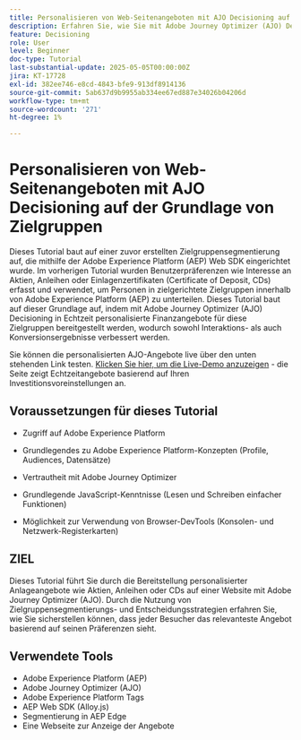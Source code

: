```yaml
---
title: Personalisieren von Web-Seitenangeboten mit AJO Decisioning auf der Grundlage von Zielgruppen
description: Erfahren Sie, wie Sie mit Adobe Journey Optimizer (AJO) Decisioning personalisierte Angebote auf einer Web-Seite unterbreiten können, indem Sie die in Adobe Experience Platform (AEP) integrierte Zielgruppensegmentierung nutzen.
feature: Decisioning
role: User
level: Beginner
doc-type: Tutorial
last-substantial-update: 2025-05-05T00:00:00Z
jira: KT-17728
exl-id: 382ee746-e8cd-4843-bfe9-913df8914136
source-git-commit: 5ab637d9b9955ab334ee67ed887e34026b04206d
workflow-type: tm+mt
source-wordcount: '271'
ht-degree: 1%

---
```


# Personalisieren von Web-Seitenangeboten mit AJO Decisioning auf der Grundlage von Zielgruppen

Dieses Tutorial baut auf einer zuvor erstellten Zielgruppensegmentierung auf, die mithilfe der Adobe Experience Platform (AEP) Web SDK eingerichtet wurde. Im vorherigen Tutorial wurden Benutzerpräferenzen wie Interesse an Aktien, Anleihen oder Einlagenzertifikaten (Certificate of Deposit, CDs) erfasst und verwendet, um Personen in zielgerichtete Zielgruppen innerhalb von Adobe Experience Platform (AEP) zu unterteilen. Dieses Tutorial baut auf dieser Grundlage auf, indem mit Adobe Journey Optimizer (AJO) Decisioning in Echtzeit personalisierte Finanzangebote für diese Zielgruppen bereitgestellt werden, wodurch sowohl Interaktions- als auch Konversionsergebnisse verbessert werden.

Sie können die personalisierten AJO-Angebote live über den unten stehenden Link testen.
[Klicken Sie hier, um die Live-Demo anzuzeigen](https://gbedekar489.github.io/finwise/welcome.html) - die Seite zeigt Echtzeitangebote basierend auf Ihren Investitionsvoreinstellungen an.

## Voraussetzungen für dieses Tutorial

* Zugriff auf Adobe Experience Platform

* Grundlegendes zu Adobe Experience Platform-Konzepten (Profile, Audiences, Datensätze)

* Vertrautheit mit Adobe Journey Optimizer

* Grundlegende JavaScript-Kenntnisse (Lesen und Schreiben einfacher Funktionen)

* Möglichkeit zur Verwendung von Browser-DevTools (Konsolen- und Netzwerk-Registerkarten)


## ZIEL

Dieses Tutorial führt Sie durch die Bereitstellung personalisierter Anlageangebote wie Aktien, Anleihen oder CDs auf einer Website mit Adobe Journey Optimizer (AJO). Durch die Nutzung von Zielgruppensegmentierungs- und Entscheidungsstrategien erfahren Sie, wie Sie sicherstellen können, dass jeder Besucher das relevanteste Angebot basierend auf seinen Präferenzen sieht.

## Verwendete Tools

* Adobe Experience Platform (AEP)
* Adobe Journey Optimizer (AJO)
* Adobe Experience Platform Tags
* AEP Web SDK (Alloy.js)
* Segmentierung in AEP Edge
* Eine Webseite zur Anzeige der Angebote
